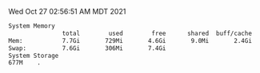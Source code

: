 Wed Oct 27 02:56:51 AM MDT 2021
```bash
System Memory
               total        used        free      shared  buff/cache   available
Mem:           7.7Gi       729Mi       4.6Gi       9.0Mi       2.4Gi       6.6Gi
Swap:          7.6Gi       306Mi       7.4Gi
System Storage
677M	.
```
